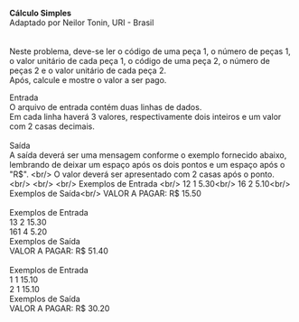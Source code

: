 <strong>Cálculo Simples</strong><br/> 
Adaptado por Neilor Tonin, URI - Brasil<br/> 
<br/> <br/> 
Neste problema, deve-se ler o código de uma peça 1, o número de peças 1, o valor unitário de cada peça 1, o código de uma peça 2, o número de peças 2 e o valor unitário de cada peça 2. 
<br/> Após, calcule e mostre o valor a ser pago.

Entrada<br/> 
O arquivo de entrada contém duas linhas de dados. <br/> 
Em cada linha haverá 3 valores, respectivamente dois inteiros e um valor com 2 casas decimais.
<br/> <br/> 
Saída<br/> 
A saída deverá ser uma mensagem conforme o exemplo fornecido abaixo, lembrando de deixar um espaço após os dois pontos e um espaço após o "R$". <br/> 
O valor deverá ser apresentado com 2 casas após o ponto.<br/> 
<br/> <br/> 
Exemplos de Entrada	<br/> 
12 1 5.30<br/> 
16 2 5.10<br/> 
Exemplos de Saída<br/> 
VALOR A PAGAR: R$ 15.50<br/> <br/> 
Exemplos de Entrada	<br/> 
13 2 15.30<br/> 
161 4 5.20<br/> 
Exemplos de Saída<br/> 
VALOR A PAGAR: R$ 51.40<br/> <br/> 
Exemplos de Entrada	<br/> 
1 1 15.10<br/> 
2 1 15.10<br/> 
Exemplos de Saída<br/> 
VALOR A PAGAR: R$ 30.20
